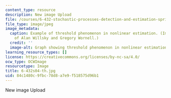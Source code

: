 ```yaml
---
content_type: resource
description: New image Upload
file: /courses/6-432-stochastic-processes-detection-and-estimation-spring-2004/84c1480c9fbc78d8a7e9f518575d96b1_6-432s04-th.jpg
file_type: image/jpeg
image_metadata:
  caption: Example of threshold phenomenon in nonlinear estimation. (Image courtesy
    of Alan Willsky and Gregory Wornell.)
  credit: ''
  image-alt: Graph showing threshold phenomenon in nonlinear estimation.
learning_resource_types: []
license: https://creativecommons.org/licenses/by-nc-sa/4.0/
ocw_type: OCWImage
resourcetype: Image
title: 6-432s04-th.jpg
uid: 84c1480c-9fbc-78d8-a7e9-f518575d96b1
---
```

New image Upload